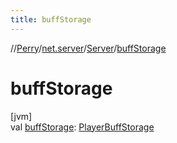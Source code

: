 ```yaml
---
title: buffStorage
---
```

//[Perry](../../../index.html)/[net.server](../index.html)/[Server](index.html)/[buffStorage](buff-storage.html)



# buffStorage



[jvm]\
val [buffStorage](buff-storage.html): [PlayerBuffStorage](../-player-buff-storage/index.html)




